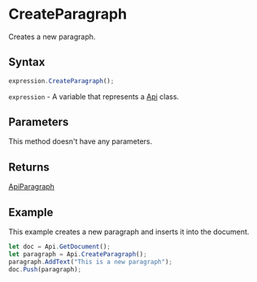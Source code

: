 # CreateParagraph

Creates a new paragraph.

## Syntax

```javascript
expression.CreateParagraph();
```

`expression` - A variable that represents a [Api](../Api.md) class.

## Parameters

This method doesn't have any parameters.

## Returns

[ApiParagraph](../../ApiParagraph/ApiParagraph.md)

## Example

This example creates a new paragraph and inserts it into the document.

```javascript editor-docx
let doc = Api.GetDocument();
let paragraph = Api.CreateParagraph();
paragraph.AddText("This is a new paragraph");
doc.Push(paragraph);
```
